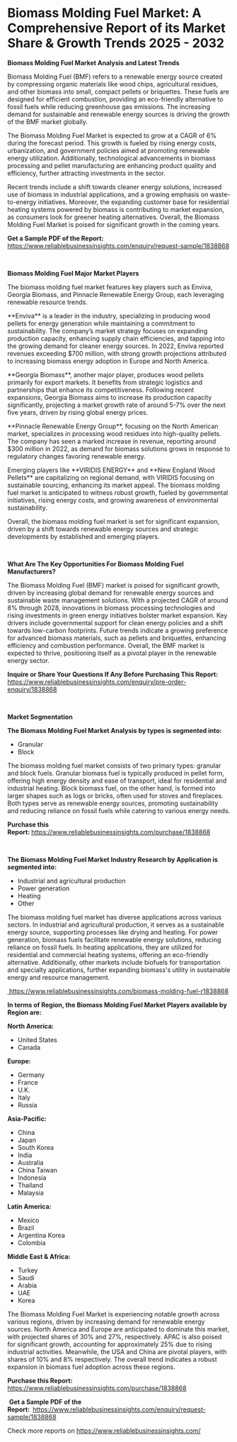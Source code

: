 <p><h1>Biomass Molding Fuel Market: A Comprehensive Report of its Market Share & Growth Trends 2025 - 2032</h1></p><p><strong>Biomass Molding Fuel Market Analysis and Latest Trends</strong></p>
<p><p>Biomass Molding Fuel (BMF) refers to a renewable energy source created by compressing organic materials like wood chips, agricultural residues, and other biomass into small, compact pellets or briquettes. These fuels are designed for efficient combustion, providing an eco-friendly alternative to fossil fuels while reducing greenhouse gas emissions. The increasing demand for sustainable and renewable energy sources is driving the growth of the BMF market globally.</p><p>The Biomass Molding Fuel Market is expected to grow at a CAGR of 6% during the forecast period. This growth is fueled by rising energy costs, urbanization, and government policies aimed at promoting renewable energy utilization. Additionally, technological advancements in biomass processing and pellet manufacturing are enhancing product quality and efficiency, further attracting investments in the sector.</p><p>Recent trends include a shift towards cleaner energy solutions, increased use of biomass in industrial applications, and a growing emphasis on waste-to-energy initiatives. Moreover, the expanding customer base for residential heating systems powered by biomass is contributing to market expansion, as consumers look for greener heating alternatives. Overall, the Biomass Molding Fuel Market is poised for significant growth in the coming years.</p></p>
<p><strong>Get a Sample PDF of the Report:&nbsp;</strong> <a href="https://www.reliablebusinessinsights.com/enquiry/request-sample/1838868?utm_campaign=2840&utm_medium=2&utm_source=Github&utm_content=ia&utm_term=03042025&utm_id=biomass-molding-fuel">https://www.reliablebusinessinsights.com/enquiry/request-sample/1838868</a></p>
<p>&nbsp;</p>
<p><strong>Biomass Molding Fuel Major Market Players</strong></p>
<p><p>The biomass molding fuel market features key players such as Enviva, Georgia Biomass, and Pinnacle Renewable Energy Group, each leveraging renewable resource trends. </p><p>**Enviva** is a leader in the industry, specializing in producing wood pellets for energy generation while maintaining a commitment to sustainability. The company’s market strategy focuses on expanding production capacity, enhancing supply chain efficiencies, and tapping into the growing demand for cleaner energy sources. In 2022, Enviva reported revenues exceeding $700 million, with strong growth projections attributed to increasing biomass energy adoption in Europe and North America.</p><p>**Georgia Biomass**, another major player, produces wood pellets primarily for export markets. It benefits from strategic logistics and partnerships that enhance its competitiveness. Following recent expansions, Georgia Biomass aims to increase its production capacity significantly, projecting a market growth rate of around 5-7% over the next five years, driven by rising global energy prices.</p><p>**Pinnacle Renewable Energy Group**, focusing on the North American market, specializes in processing wood residues into high-quality pellets. The company has seen a marked increase in revenue, reporting around $300 million in 2022, as demand for biomass solutions grows in response to regulatory changes favoring renewable energy.</p><p>Emerging players like **VIRIDIS ENERGY** and **New England Wood Pellets** are capitalizing on regional demand, with VIRIDIS focusing on sustainable sourcing, enhancing its market appeal. The biomass molding fuel market is anticipated to witness robust growth, fueled by governmental initiatives, rising energy costs, and growing awareness of environmental sustainability.</p><p>Overall, the biomass molding fuel market is set for significant expansion, driven by a shift towards renewable energy sources and strategic developments by established and emerging players.</p></p>
<p>&nbsp;</p>
<p><strong>What Are The Key Opportunities For Biomass Molding Fuel Manufacturers?</strong></p>
<p><p>The Biomass Molding Fuel (BMF) market is poised for significant growth, driven by increasing global demand for renewable energy sources and sustainable waste management solutions. With a projected CAGR of around 8% through 2028, innovations in biomass processing technologies and rising investments in green energy initiatives bolster market expansion. Key drivers include governmental support for clean energy policies and a shift towards low-carbon footprints. Future trends indicate a growing preference for advanced biomass materials, such as pellets and briquettes, enhancing efficiency and combustion performance. Overall, the BMF market is expected to thrive, positioning itself as a pivotal player in the renewable energy sector.</p></p>
<p><strong>Inquire or Share Your Questions If Any Before Purchasing This Report:</strong> <a href="https://www.reliablebusinessinsights.com/enquiry/pre-order-enquiry/1838868?utm_campaign=2840&utm_medium=2&utm_source=Github&utm_content=ia&utm_term=03042025&utm_id=biomass-molding-fuel">https://www.reliablebusinessinsights.com/enquiry/pre-order-enquiry/1838868</a></p>
<p>&nbsp;</p>
<p><strong>Market Segmentation</strong></p>
<p><strong>The Biomass Molding Fuel Market Analysis by types is segmented into:</strong></p>
<p><ul><li>Granular</li><li>Block</li></ul></p>
<p><p>The biomass molding fuel market consists of two primary types: granular and block fuels. Granular biomass fuel is typically produced in pellet form, offering high energy density and ease of transport, ideal for residential and industrial heating. Block biomass fuel, on the other hand, is formed into larger shapes such as logs or bricks, often used for stoves and fireplaces. Both types serve as renewable energy sources, promoting sustainability and reducing reliance on fossil fuels while catering to various energy needs.</p></p>
<p><strong>Purchase this Report:&nbsp;</strong><a href="https://www.reliablebusinessinsights.com/purchase/1838868?utm_campaign=2840&utm_medium=2&utm_source=Github&utm_content=ia&utm_term=03042025&utm_id=biomass-molding-fuel">https://www.reliablebusinessinsights.com/purchase/1838868</a></p>
<p>&nbsp;</p>
<p><strong>The Biomass Molding Fuel Market Industry Research by Application is segmented into:</strong></p>
<p><ul><li>Industrial and agricultural production</li><li>Power generation</li><li>Heating</li><li>Other</li></ul></p>
<p><p>The biomass molding fuel market has diverse applications across various sectors. In industrial and agricultural production, it serves as a sustainable energy source, supporting processes like drying and heating. For power generation, biomass fuels facilitate renewable energy solutions, reducing reliance on fossil fuels. In heating applications, they are utilized for residential and commercial heating systems, offering an eco-friendly alternative. Additionally, other markets include biofuels for transportation and specialty applications, further expanding biomass's utility in sustainable energy and resource management.</p></p>
<p><a href="https://www.reliablebusinessinsights.com/biomass-molding-fuel-r1838868?utm_campaign=2840&utm_medium=2&utm_source=Github&utm_content=ia&utm_term=03042025&utm_id=biomass-molding-fuel">&nbsp;https://www.reliablebusinessinsights.com/biomass-molding-fuel-r1838868</a></p>
<p><strong>In terms of Region, the Biomass Molding Fuel Market Players available by Region are:</strong></p>
<p>
    <p> <strong> North America: </strong>
        <ul>
            <li>United States</li>
            <li>Canada</li>
        </ul>
        </p> 
    <p> <strong> Europe: </strong>
        <ul>
            <li>Germany</li>
            <li>France</li>
            <li>U.K.</li>
            <li>Italy</li>
            <li>Russia</li>
        </ul>
        </p> 
    <p> <strong> Asia-Pacific: </strong>
        <ul>
            <li>China</li>
            <li>Japan</li>
            <li>South Korea</li>
            <li>India</li>
            <li>Australia</li>
            <li>China Taiwan</li>
            <li>Indonesia</li>
            <li>Thailand</li>
            <li>Malaysia</li>
        </ul>
        </p> 
    <p> <strong> Latin America: </strong>
        <ul>
            <li>Mexico</li>
            <li>Brazil</li>
            <li>Argentina Korea</li>
            <li>Colombia</li>
        </ul>
        </p> 
    <p> <strong> Middle East & Africa: </strong>
        <ul>
            <li>Turkey</li>
            <li>Saudi</li>
            <li>Arabia</li>
            <li>UAE</li>
            <li>Korea</li>
        </ul>
    </p>
    </p>
<p><p>The Biomass Molding Fuel Market is experiencing notable growth across various regions, driven by increasing demand for renewable energy sources. North America and Europe are anticipated to dominate this market, with projected shares of 30% and 27%, respectively. APAC is also poised for significant growth, accounting for approximately 25% due to rising industrial activities. Meanwhile, the USA and China are pivotal players, with shares of 10% and 8% respectively. The overall trend indicates a robust expansion in biomass fuel adoption across these regions.</p></p>
<p><strong>Purchase this Report: </strong><a href="https://www.reliablebusinessinsights.com/purchase/1838868?utm_campaign=2840&utm_medium=2&utm_source=Github&utm_content=ia&utm_term=03042025&utm_id=biomass-molding-fuel">https://www.reliablebusinessinsights.com/purchase/1838868</a></p>
<p>&nbsp;<strong>Get a Sample PDF of the Report:&nbsp;&nbsp;</strong><a href="https://www.reliablebusinessinsights.com/enquiry/request-sample/1838868?utm_campaign=2840&utm_medium=2&utm_source=Github&utm_content=ia&utm_term=03042025&utm_id=biomass-molding-fuel">https://www.reliablebusinessinsights.com/enquiry/request-sample/1838868</a></p>
<p><strong></strong></p>
<p>Check more reports on <a href="https://www.reliablebusinessinsights.com/?utm_campaign=2840&utm_medium=2&utm_source=Github&utm_content=ia&utm_term=03042025&utm_id=biomass-molding-fuel">https://www.reliablebusinessinsights.com/</a></p>